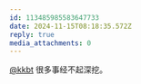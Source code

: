 ```yaml
---
id: 113485985583647733
date: 2024-11-15T08:18:35.572Z
reply: true
media_attachments: 0
---
```


[@kkbt](https://hello.2heng.xin/@kkbt) 很多事经不起深挖。

